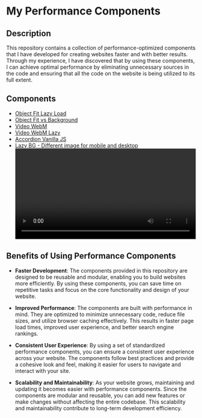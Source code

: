 # My Performance Components

## Description
This repository contains a collection of performance-optimized components that I have developed for creating websites faster and with better results. Through my experience, I have discovered that by using these components, I can achieve optimal performance by eliminating unnecessary sources in the code and ensuring that all the code on the website is being utilized to its full extent.

## Components
+ [Object Fit Lazy Load](https://sergio-gn.github.io/performance-components/object-fit/object-fit-lazy-load)
+ [Object Fit vs Background](https://sergio-gn.github.io/performance-components/object-fit/object-vs-background)
+ [Video WebM](https://sergio-gn.github.io/performance-components/video-webm/video-webm-normal)
+ [Video WebM Lazy](https://sergio-gn.github.io/performance-components/video-webm/video-webm-lazy)
+ [Accordion Vanilla JS](https://sergio-gn.github.io/performance-components/accordion-vanilla-js)
+ [Lazy BG - Different image for mobile and desktop](https://sergio-gn.github.io/performance-components/lazy-bg)
    <video style="width:100%" controls><source src="./lazy-bg/lazyload-bg.webm" type="video/mp4"></video>

## Benefits of Using Performance Components

- **Faster Development**: The components provided in this repository are designed to be reusable and modular, enabling you to build websites more efficiently. By using these components, you can save time on repetitive tasks and focus on the core functionality and design of your website.

- **Improved Performance**: The components are built with performance in mind. They are optimized to minimize unnecessary code, reduce file sizes, and utilize browser caching effectively. This results in faster page load times, improved user experience, and better search engine rankings.

- **Consistent User Experience**: By using a set of standardized performance components, you can ensure a consistent user experience across your website. The components follow best practices and provide a cohesive look and feel, making it easier for users to navigate and interact with your site.

- **Scalability and Maintainability**: As your website grows, maintaining and updating it becomes easier with performance components. Since the components are modular and reusable, you can add new features or make changes without affecting the entire codebase. This scalability and maintainability contribute to long-term development efficiency.